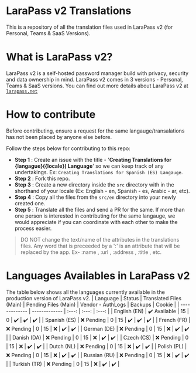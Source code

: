# LaraPass v2 Translations
This is a repository of all the translation files used in LaraPass v2 (for Personal, Teams &amp; SaaS Versions). 

# What is LaraPass v2?
LaraPass v2 is a self-hosted password manager build with privacy, security and data ownership in mind. LaraPass v2 comes in 3 versions - Personal, Teams & SaaS versions. You can find out more details about LaraPass v2 at [`larapass.net`](https://larapass.net)

# How to contribute
Before contributing, ensure a request for the same langauge/transalations has not been placed by anyone else before.

Follow the steps below for contributing to this repo:
- **Step 1** : Create an issue with the title - '**Creating Translations for {langague}({locale}) Language**' so we can keep track of any undertakings. Ex: `Creating Translations for Spanish (ES) Langauge`.
- **Step 2** : Fork this repo.
- **Step 3** : Create a new directory inside the `src` directory with in the shorthand of your locale (Ex: English - en, Spanish - es, Arabic - ar, etc).
- **Step 4** : Copy all the files from the `src/en` directory into your newly created one.
- **Step 5** : Translate all the files and send a PR for the same. If more than one person is interested in contributing for the same langauge, we would appreciate if you can coordinate with each other to make the process easier.

> DO NOT change the text/name of the attributes in the translations files. Any word that is preceeded by a ':' is an attribute that will be replaced by the app. Ex- :name , :url , :address , :title , etc.

# Languages Availables in LaraPass v2
The table below shows all the languages currently available in the production version of LaraPass v2. 
| Language  | Status | Translated Files (Main) | Pending Files (Main) | Vendor - AuthLogs \| Backups \| Cookie |
| ------------- | ------------- | :---: | :---: | :---: |
| English (EN)  | :heavy_check_mark: Available  | 15  | 0  | :heavy_check_mark: \| :heavy_check_mark: \| :heavy_check_mark:  |
| Spanish (ES)  | :x: Pending  | 0 | 15  | :heavy_check_mark: \| :heavy_check_mark: \| :heavy_check_mark:  |
| French (FR)  | :x: Pending  | 0 | 15  | :x: \| :heavy_check_mark: \| :heavy_check_mark:  |
| German (DE)  | :x: Pending  | 0 | 15  | :x: \| :heavy_check_mark: \| :heavy_check_mark:  |
| Danish (DA)  | :x: Pending  | 0 | 15  | :x: \| :heavy_check_mark: \| :heavy_check_mark:  |
| Czech (CS)  | :x: Pending  | 0 | 15  | :x: \| :heavy_check_mark: \| :heavy_check_mark:  |
| Dutch (NL)  | :x: Pending  | 0 | 15  | :x: \| :heavy_check_mark: \| :heavy_check_mark:  |
| Polish (PL)  | :x: Pending  | 0 | 15  | :x: \| :heavy_check_mark: \| :heavy_check_mark:  |
| Russian (RU)  | :x: Pending  | 0 | 15  | :x: \| :heavy_check_mark: \| :heavy_check_mark:  |
| Turkish (TR)  | :x: Pending  | 0 | 15  | :x: \| :heavy_check_mark: \| :heavy_check_mark:  |
